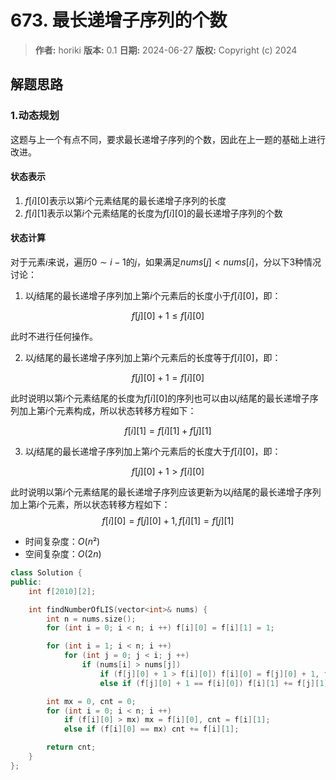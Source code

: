 # 673. 最长递增子序列的个数

> **作者:** horiki
> **版本:** 0.1
> **日期:** 2024-06-27
> **版权:** Copyright (c) 2024

## 解题思路
### 1.动态规划

这题与上一个有点不同，要求最长递增子序列的个数，因此在上一题的基础上进行改进。

#### 状态表示

1. $f[i][0]$表示以第$i$个元素结尾的最长递增子序列的长度
2. $f[i][1]$表示以第$i$个元素结尾的长度为$f[i][0]$的最长递增子序列的个数

#### 状态计算

对于元素$i$来说，遍历$0 \sim i - 1$的$j$，如果满足$nums[j] < nums[i]$，分以下3种情况讨论：

1. 以$j$结尾的最长递增子序列加上第$i$个元素后的长度小于$f[i][0]$，即：

$$
	f[j][0] + 1 \leq f[i][0]
$$

此时不进行任何操作。

2. 以$j$结尾的最长递增子序列加上第$i$个元素后的长度等于$f[i][0]$，即：

$$
	f[j][0] + 1 = f[i][0]
$$

此时说明以第$i$个元素结尾的长度为$f[i][0]$的序列也可以由以$j$结尾的最长递增子序列加上第$i$个元素构成，所以状态转移方程如下：

$$
f[i][1] = f[i][1] + f[j][1]
$$

3. 以$j$结尾的最长递增子序列加上第$i$个元素后的长度大于$f[i][0]$，即：

$$
	f[j][0] + 1 > f[i][0]
$$

此时说明以第$i$个元素结尾的最长递增子序列应该更新为以$j$结尾的最长递增子序列加上第$i$个元素，所以状态转移方程如下：
$$
f[i][0] = f[j][0] + 1, f[i][1] = f[j][1]
$$

- 时间复杂度：$O(n²)$
- 空间复杂度：$O(2n)$

```C++
class Solution {
public:
    int f[2010][2];

    int findNumberOfLIS(vector<int>& nums) {
        int n = nums.size();
        for (int i = 0; i < n; i ++) f[i][0] = f[i][1] = 1;

        for (int i = 1; i < n; i ++)
            for (int j = 0; j < i; j ++)
                if (nums[i] > nums[j]) 
                    if (f[j][0] + 1 > f[i][0]) f[i][0] = f[j][0] + 1, f[i][1] = f[j][1];
                    else if (f[j][0] + 1 == f[i][0]) f[i][1] += f[j][1];

        int mx = 0, cnt = 0;
        for (int i = 0; i < n; i ++)
            if (f[i][0] > mx) mx = f[i][0], cnt = f[i][1];
            else if (f[i][0] == mx) cnt += f[i][1];

        return cnt;
    }
};
```